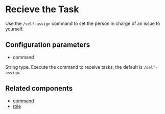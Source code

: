 # Recieve the Task

Use the `/self-assign` command to set the person in charge of an issue to yourself.

## Configuration parameters

- command

String type. Execute the command to receive tasks, the default is `/self-assign`.

## Related components

- [command](/component/command.md)
- [role](/component/role.md)

